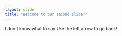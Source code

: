```yaml
---
layout: slide
title: "Welcome to our second slide!"
---
```

I don't know what to say 
Use the left arrow to go back!
